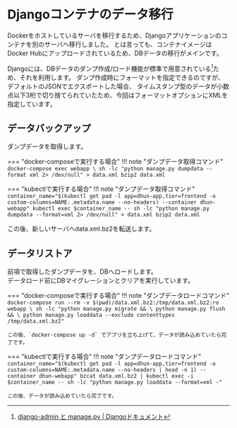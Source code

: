 # Djangoコンテナのデータ移行

Dockerをホストしているサーバを移行するため、Djangoアプリケーションのコンテナを別のサーバへ移行しました。
とは言っても、コンテナイメージはDocker Hubにアップロードされているため、DBデータの移行がメインです。  

Djangoには、DBデータのダンプ作成/ロード機能が標準で用意されている[^1]ため、それを利用します。
ダンプ作成時にフォーマットを指定できるのですが、デフォルトのJSONでエクスポートした場合、
タイムスタンプ型のデータが小数点以下3桁で切り捨てられていたため、今回はフォーマットオプションにXMLを指定しています。  

## データバックアップ
ダンプデータを取得します。

=== "docker-composeで実行する場合"
	!!! note "ダンプデータ取得コマンド"
		```
		docker-compose exec webapp \
			sh -lc "python manage.py dumpdata --format xml 2> /dev/null" > data.xml
		bzip2 data.xml
		```

=== "kubectlで実行する場合"
	!!! note "ダンプデータ取得コマンド"
		```
		container_name="$(kubectl get pod -l app=dhun-app,tier=frontend -o custom-columns=NAME:.metadata.name --no-headers) --container dhun-webapp"
		kubectl exec $container_name -- sh -lc "python manage.py dumpdata --format=xml 2> /dev/null" > data.xml
		bzip2 data.xml
		```

この後、新しいサーバへdata.xml.bz2を転送します。

## データリストア
前項で取得したダンプデータを、DBへロードします。  
データロード前にDBマイグレーションとクリアを実行しています。

=== "docker-composeで実行する場合"
	!!! note "ダンプデータロードコマンド"
		```
		docker-compose run --rm -v $(pwd)/data.xml.bz2:/tmp/data.xml.bz2:ro webapp \
			sh -lc "python manage.py migrate && \
				python manage.py flush && \
				python manage.py loaddata --exclude contenttypes /tmp/data.xml.bz2"
		```

	この後、`docker-compose up -d` でアプリを立ち上げて、データが読み込めていたら完了です。  

=== "kubectlで実行する場合"
	!!! note "ダンプデータロードコマンド"
		```
		container_name="$(kubectl get pod -l app=dhun-app,tier=frontend -o custom-columns=NAME:.metadata.name --no-headers | head -n 1) --container dhun-webapp"
		bzcat data.xml.bz2 | kubectl exec -i $container_name -- sh -lc "python manage.py loaddata --format=xml -"
		```

	この後、データが読み込めていたら完了です。  

[^1]: [django-admin と manage.py | Djangoドキュメント](https://docs.djangoproject.com/ja/3.0/ref/django-admin/#dumpdata)
